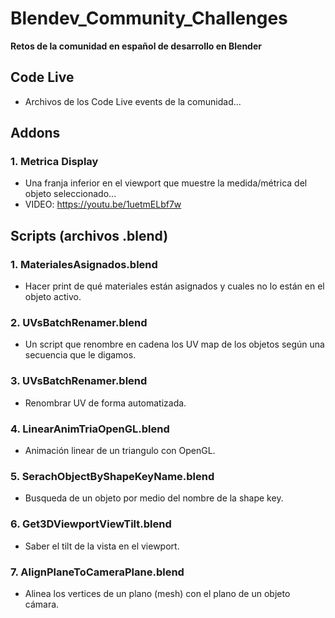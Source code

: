 # Blendev_Community_Challenges
**Retos de la comunidad en español de desarrollo en Blender**

## Code Live
- Archivos de los Code Live events de la comunidad...

## Addons

### 1. Metrica Display
- Una franja inferior en el viewport que muestre la medida/métrica del objeto seleccionado...
- VIDEO: https://youtu.be/1uetmELbf7w


## Scripts (archivos .blend)

### 1. MaterialesAsignados.blend
- Hacer print de qué materiales están asignados y cuales no lo están en el objeto activo.

### 2. UVsBatchRenamer.blend
- Un script que renombre en cadena los UV map de los objetos según una secuencia que le digamos.

### 3. UVsBatchRenamer.blend
- Renombrar UV de forma automatizada.

### 4. LinearAnimTriaOpenGL.blend
- Animación linear de un triangulo con OpenGL.

### 5. SerachObjectByShapeKeyName.blend
- Busqueda de un objeto por medio del nombre de la shape key.

### 6. Get3DViewportViewTilt.blend
- Saber el tilt de la vista en el viewport.

### 7. AlignPlaneToCameraPlane.blend
- Alinea los vertices de un plano (mesh) con el plano de un objeto cámara.
